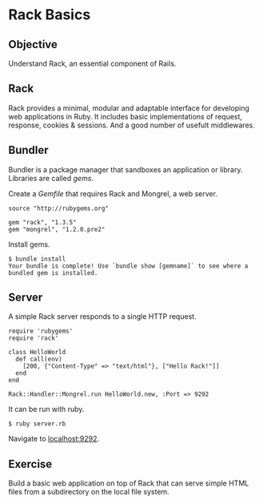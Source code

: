 Rack Basics
===========

Objective
---------

Understand Rack, an essential component of Rails.

Rack
----

Rack provides a minimal, modular and adaptable interface for developing web applications in Ruby. 
It includes basic implementations of request, response, cookies & sessions. And a good number of usefult middlewares.

Bundler
-------

Bundler is a package manager that sandboxes an application or library. Libraries are called *gems*. 

Create a *Gemfile* that requires Rack and Mongrel, a web server.

    source "http://rubygems.org"

    gem "rack", "1.3.5"
    gem "mongrel", "1.2.0.pre2"

Install gems.

    $ bundle install
    Your bundle is complete! Use `bundle show [gemname]` to see where a bundled gem is installed.

Server
------

A simple Rack server responds to a single HTTP request.

    require 'rubygems'
    require 'rack'

    class HelloWorld
      def call(env)
        [200, {"Content-Type" => "text/html"}, ["Hello Rack!"]]
      end
    end

    Rack::Handler::Mongrel.run HelloWorld.new, :Port => 9292

It can be run with ruby.

    $ ruby server.rb

Navigate to [localhost:9292](http://localhost:9292/).

Exercise
--------

Build a basic web application on top of Rack that can serve simple HTML files from a subdirectory on the local file system.

